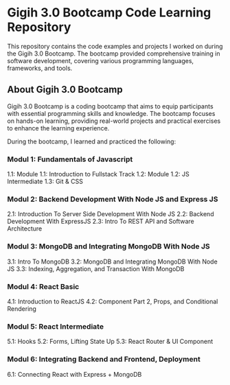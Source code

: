 # Gigih 3.0 Bootcamp Code Learning Repository

This repository contains the code examples and projects I worked on during the Gigih 3.0 Bootcamp. The bootcamp provided comprehensive training in software development, covering various programming languages, frameworks, and tools.

## About Gigih 3.0 Bootcamp

Gigih 3.0 Bootcamp is a coding bootcamp that aims to equip participants with essential programming skills and knowledge. The bootcamp focuses on hands-on learning, providing real-world projects and practical exercises to enhance the learning experience.

During the bootcamp, I learned and practiced the following:

### Modul 1: Fundamentals of Javascript

1.1: Module 1.1: Introduction to Fullstack Track
1.2: Module 1.2: JS Intermediate
1.3: Git & CSS

### Modul 2: Backend Development With Node JS and Express JS

2.1: Introduction To Server Side Development With Node JS
2.2: Backend Development With ExpressJS
2.3: Intro To REST API and Software Architecture

### Modul 3: MongoDB and Integrating MongoDB With Node JS

3.1: Intro To MongoDB
3.2: MongoDB and Integrating MongoDB With Node JS
3.3: Indexing, Aggregation, and Transaction With MongoDB

### Modul 4: React Basic

4.1: Introduction to ReactJS
4.2: Component Part 2, Props, and Conditional Rendering

### Modul 5: React Intermediate

5.1: Hooks
5.2: Forms, Lifting State Up
5.3: React Router & UI Component

### Modul 6: Integrating Backend and Frontend, Deployment

6.1: Connecting React with Express + MongoDB

<!-- ## Repository Structure

The repository is organized into different modules or topics covered during the bootcamp. Each module has its own directory, containing code examples, exercises, and projects related to that topic.

Here's an overview of the repository structure:

- `module1/`: Introduction to Programming
- `module2/`: Web Development Fundamentals
- `module3/`: Backend Development with Node.js
- `module4/`: Database Management
- `module5/`: Advanced Topics (e.g., frameworks, libraries, etc.)
- `projects/`: Real-world projects -->

<!-- Feel free to explore each module and project to dive deeper into the concepts and code implementation discussed in the bootcamp. -->
